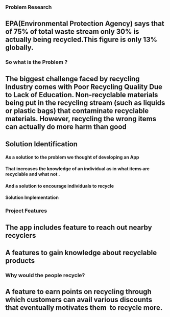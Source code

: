 ### Problem Research
## EPA(Environmental Protection Agency) says that of 75% of total waste stream only 30% is actually being recycled.This figure is only 13% globally.

### So what is the Problem ?
## The biggest challenge faced by recycling Industry comes with Poor Recycling Quality Due to Lack of Education. Non-recyclable materials being put in the recycling stream (such as liquids or plastic bags) that contaminate recyclable materials. However, recycling the wrong items can actually do more harm than good

## Solution Identification
#### As a solution to the problem we thought of developing an App
#### That increases the knowledge of an individual as in what items are recyclable and what not .
#### And a solution to encourage individuals to recycle 


#### Solution Implementation
### Project Features
##  The app includes feature to reach out nearby recyclers 
 ## A features to gain knowledge about recyclable products 

### Why would the people recycle?

## A feature to earn points on recycling through which customers can avail various discounts that eventually motivates them  to recycle more.
